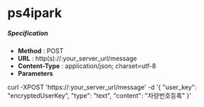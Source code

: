 # ps4ipark
##### Specification
- **Method** : POST
- **URL** : http(s)://:your\_server\_url/message
- **Content-Type** : application/json; charset=utf-8
- **Parameters**

curl -XPOST 'https://:your_server_url/message' -d '{ "user_key": "encryptedUserKey", "type": "text", "content": "차량번호등록" }'
